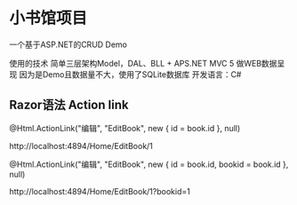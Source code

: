 # 小书馆项目

一个基于ASP.NET的CRUD Demo

使用的技术
简单三层架构Model，DAL、BLL + APS.NET MVC 5 做WEB数据呈现
因为是Demo且数据量不大，使用了SQLite数据库
开发语言：C#

## Razor语法 Action link
@Html.ActionLink("编辑", "EditBook", new { id = book.id }, null)

http://localhost:4894/Home/EditBook/1



@Html.ActionLink("编辑", "EditBook", new { id = book.id, bookid = book.id }, null)

http://localhost:4894/Home/EditBook/1?bookid=1